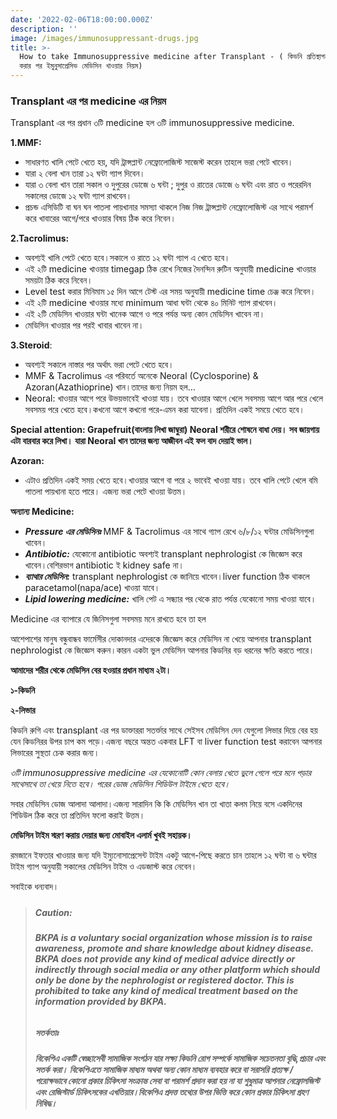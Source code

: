 ```yaml
---
date: '2022-02-06T18:00:00.000Z'
description: ''
image: /images/immunosuppressant-drugs.jpg
title: >-
  How to take Immunosuppressive medicine after Transplant - ( কিডনি প্রতিস্থাপন
  করার পর ইমুনুসাপ্রেসিভ মেডিসিন খাওয়ার নিয়ম)
---
```




### **Transplant এর পর medicine এর নিয়ম**

Transplant এর পর প্রধান ৩টি medicine হল ৩টি immunosuppressive medicine.

**1.MMF:**

* সাধারণত খালি পেটে খেতে হয়, যদি ট্রান্সপ্লান্ট নেফ্রোলোজিস্ট সাজেস্ট করেন তাহলে ভরা পেটে খাবেন।
* যারা ২ বেলা খান তারা ১২ ঘন্টা গ্যাপ দিবেন।
* যারা ৩ বেলা খান তারা সকাল ও দুপুরের ডোজে ৬ ঘন্টা ; দুপুর ও রাতের ডোজে ৬ ঘন্টা এবং রাত ও পরেরদিন সকালের ডোজে ১২ ঘন্টা গ্যাপ রাখবেন।
* প্রচন্ড এসিডিটি বা ঘন ঘন পাতলা পায়খানার সমস্যা থাকলে নিজ নিজ ট্রান্সপ্লান্ট নেফ্রোলোজিস্ট এর সাথে পরামর্শ করে খাবারের আগে/পরে খাওয়ার বিষয় ঠিক করে নিবেন।

**2.Tacrolimus:**

* অবশ্যই খালি পেটে খেতে হবে।সকালে ও রাতে ১২ ঘন্টা গ্যাপ এ খেতে হবে।
* এই ২টি medicine খাওয়ার timegap ঠিক রেখে নিজের দৈনন্দিন রুটিন অনুযায়ী medicine খাওয়ার সময়টা ঠিক করে নিবেন।
* Level test করার মিনিমাম ১৫ দিন আগে টেস্ট এর সময় অনুযায়ী medicine time চেঞ্জ করে নিবেন।
* এই ২টি medicine খাওয়ার মধ্যে minimum আধা ঘন্টা থেকে ৪০ মিনিট গ্যাপ রাখবেন।
* এই ২টি মেডিসিন খাওয়ার ঘন্টা খানেক আগে ও পরে পর্যন্ত অন্য কোন মেডিসিন খাবেন না।
* মেডিসিন খাওয়ার পর পরই খাবার খাবেন না।

**3.Steroid**:

* অবশ্যই সকালে নাস্তার পর অর্থাৎ ভরা পেটে খেতে হবে।
* MMF & Tacrolimus এর পরিবর্তে অনেকে Neoral (Cyclosporine) & Azoran(Azathioprine) খান।তাদের জন্য নিয়ম হল…
* Neoral: খাওয়ার আগে পরে উভয়ভাবেই খাওয়া যায়। তবে খাওয়ার আগে খেলে সবসময় আগে আর পরে খেলে সবসময় পরে খেতে হবে।কখনো আগে কখনো পরে-এমন করা যাবেনা। প্রতিদিন একই সময়ে খেতে হবে।

**Special attention: Grapefruit(বাংলায় লিখা জাম্বুরা) Neoral শরীরে শোষনে বাধা দেয়। সব জায়গায় এটা বারবার করে লিখা। যারা Neoral খান তাদের জন্য আজীবন এই ফল বাদ দেয়াই ভাল।**

**Azoran:**

* এটাও প্রতিদিন একই সময় খেতে হবে।খাওয়ার আগে বা পরে ২ ভাবেই খাওয়া যায়। তবে খালি পেটে খেলে বমি পাতলা পায়খানা হতে পারে। এজন্য ভরা পেটে খাওয়া উত্তম।

**অন্যান্য Medicine:**

* **_Pressure এর মেডিসিনঃ_** MMF & Tacrolimus এর সাথে গ্যাপ রেখে ৬/৮/১২ ঘন্টার মেডিসিনগুলা খাবেন।
* **_Antibiotic:_** যেকোনো antibiotic অবশ্যই transplant nephrologist কে জিজ্ঞেস করে খাবেন।বেশিরভাগ antibiotic ই kidney safe না।
* **_ব্যাথার মেডিসিন:_** transplant nephrologist কে জানিয়ে খাবেন।liver function ঠিক থাকলে paracetamol(napa/ace) খাওয়া যাবে।
* **_Lipid lowering medicine:_** খালি পেট এ সন্ধ্যার পর থেকে রাত পর্যন্ত যেকোনো সময় খাওয়া যাবে।

Medicine এর ব্যাপারে যে জিনিসগুলা সবসময় মনে রাখতে হবে তা হল

আশেপাশের মানুষ বন্ধুবান্ধব ফার্মেসীর দোকানদার এদেরকে জিজ্ঞেস করে মেডিসিন না খেয়ে আপনার transplant nephrologist কে জিজ্ঞেস করুন।কারন একটা ভুল মেডিসিন আপনার কিডনির বড় ধরনের ক্ষতি করতে পারে।

**আমাদের শরীর থেকে মেডিসিন বের হওয়ার প্রধান মাধ্যম ২টা।**

**১-কিডনি**

**২-লিভার**

কিডনি রুগি এবং transplant এর পর ডাক্তাররা সতর্ক্তার সাথে সেইসব মেডিসিন দেন যেগুলো লিভার দিয়ে বের হয় যেন কিডনিরর উপর চাপ কম পড়ে।এজন্য বছরে অন্তত একবার LFT বা liver function test করাবেন আপনার লিভারের সুস্থতা চেক করার জন্য।

_৩টি immunosuppressive medicine এর যেকোনোটি কোন বেলায় খেতে ভুলে গেলে পরে মনে পড়ার সাথেসাথে তা খেয়ে নিতে হবে। পরের ডোজ মেডিসিন শিডিউল টাইমে খেতে হবে।_

সবার মেডিসিন ডোজ আলাদা আলাদা।এজন্য সারাদিন কি কি মেডিসিন খান তা খাতা কলম নিয়ে বসে একদিনের শিডিউল ঠিক করে তা প্রতিদিন ফলো করাই উত্তম।

**মেডিসিন টাইম স্মরণ করায় দেয়ার জন্য মোবাইল এলার্ম খুবই সহায়ক।**

রমজানে ইফতার খাওয়ার জন্য যদি ইম্যুনোসাপ্রেসেন্ট টাইম একটু আগে-পিছে করতে চান তাহলে ১২ ঘন্টা বা ৬ ঘন্টার টাইম গ্যাপ অনুযায়ী সকালের মেডিসিন টাইম ও এডজাস্ট করে নেবেন।

সবাইকে ধন্যবাদ।

> ##### 
>
> ##### **Caution:**
>
> ###### **BKPA is a voluntary social organization whose mission is to raise awareness, promote and share knowledge about kidney disease. BKPA does not provide any kind of medical advice directly or indirectly through social media or any other platform which should only be done by the nephrologist or registered doctor. This is prohibited to take any kind of medical treatment based on the information provided by BKPA.**
>
> ##### **সতর্কতাঃ**
>
> ###### **বিকেপিএ একটি স্বেচ্ছাসেবী সামাজিক সংগঠন যার লক্ষ্য কিডনি রোগ সম্পর্কে সামাজিক সচেতনতা বৃদ্ধি,প্রচার এবং সতর্ক করা। বিকেপিএতে সামাজিক মাধ্যম অথবা অন্য কোন মাধ্যম ব্যবহার করে বা সরাসরি প্রত্যক্ষ / পরোক্ষভাবে কোনো প্রকার চিকিৎসা সংক্রান্ত সেবা বা পরামর্শ প্রদান করা হয় না যা শুধুমাত্র আপনার নেফ্রোলজিস্ট এবং রেজিস্টার্ড চিকিৎসকের এখতিয়ার।বিকেপিএ প্রদত্ত তথ্যের উপর ভিত্তি করে কোন প্রকার চিকিৎসা গ্রহণ নিষিদ্ধ।**
